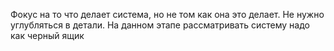 Фокус на то что делает система, но не том как она это делает. Не нужно углубляться в детали. На данном этапе рассматривать систему надо как черный ящик